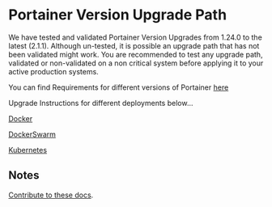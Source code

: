 # Portainer Version Upgrade Path

We have tested and validated Portainer Version Upgrades from 1.24.0 to the latest (2.1.1). Although un-tested, it is possible an upgrade path that has not been validated might work. 
You are recommended to test any upgrade path, validated or non-validated on a non critical system before applying it to your active production systems.

You can find Requirements for different versions of Portainer [here](../../deploy/requirements/)

Upgrade Instructions for different deployments below...

[Docker](../upddocker/)

[DockerSwarm](../updswarm/)

[Kubernetes](../updk8s/)


## Notes
[Contribute to these docs](https://github.com/portainer/portainer-docs/blob/master/contributing.md).
